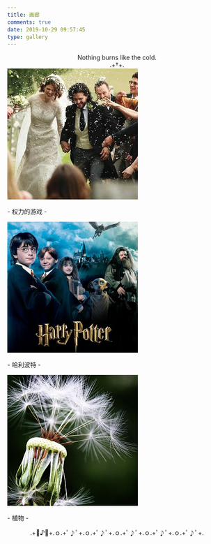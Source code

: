 ```yaml
---
title: 画廊
comments: true
date: 2019-10-29 09:57:45
type: gallery
---
```

<center>Nothing burns like the cold.</center>
<center>.+†+.</center>
<div class="gallery-page">
    <div class="gallery-list">
        <div class="gallery-column">
            <div class="gallery-item">
                <a href="Game-of-Thrones"><img src="img/雪诺火吻大婚.jpg">
                </a>
                <p>- 权力的游戏 -</p>
            </div>
        </div>
        <div class="gallery-column">
            <div class="gallery-item">
                <a href="Harry-Potter"><img src="img/HP.jpg">
                </a>
                <p>- 哈利波特 -</p>
            </div>
        </div>
        <div class="gallery-column">
            <div class="gallery-item">
                <a href="Plant"><img src="img/蒲公英.jpg">
                </a>
                <p>- 植物 -</p>
            </div>
        </div>
    </div>
</div>
<center>.+ﾟ♪ﾟ+.ｏ.+ﾟ♪ﾟ+.ｏ.+ﾟ♪ﾟ+.ｏ.+ﾟ♪ﾟ+.ｏ.+ﾟ♪ﾟ+.ｏ.+ﾟ♪ﾟ+.</center>
